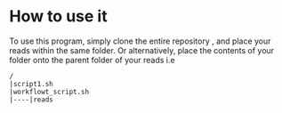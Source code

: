 # How to use it

To use this program, simply clone the entire repository , and place your reads within the same folder. Or alternatively, place the contents of your folder onto the parent folder of your reads i.e 

```
/
|script1.sh
|workflowt_script.sh
|----|reads
```
